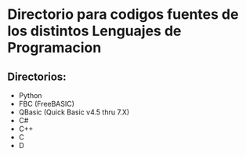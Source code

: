# Directorio para codigos fuentes de los distintos Lenguajes de Programacion

## Directorios:

* Python
* FBC (FreeBASIC)
* QBasic (Quick Basic v4.5 thru 7.X)
* C#
* C++
* C
* D
